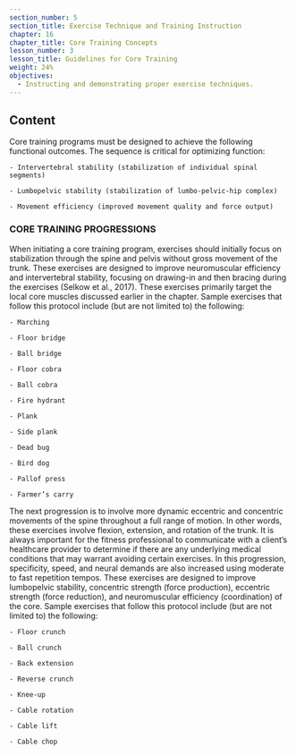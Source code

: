 ```yaml
---
section_number: 5
section_title: Exercise Technique and Training Instruction
chapter: 16
chapter_title: Core Training Concepts
lesson_number: 3
lesson_title: Guidelines for Core Training
weight: 24%
objectives:
  - Instructing and demonstrating proper exercise techniques.
---
```


## Content
Core training programs must be designed to achieve the following functional outcomes. The sequence is critical for optimizing function:

	- Intervertebral stability (stabilization of individual spinal segments)

	- Lumbopelvic stability (stabilization of lumbo-pelvic-hip complex)

	- Movement efficiency (improved movement quality and force output)

### CORE TRAINING PROGRESSIONS

When initiating a core training program, exercises should initially focus on stabilization through the spine and pelvis without gross movement of the trunk. These exercises are designed to improve neuromuscular efficiency and intervertebral stability, focusing on drawing-in and then bracing during the exercises (Selkow et al., 2017). These exercises primarily target the local core muscles discussed earlier in the chapter. Sample exercises that follow this protocol include (but are not limited to) the following:

	- Marching

	- Floor bridge

	- Ball bridge

	- Floor cobra

	- Ball cobra

	- Fire hydrant

	- Plank

	- Side plank

	- Dead bug

	- Bird dog

	- Pallof press

	- Farmer’s carry

The next progression is to involve more dynamic eccentric and concentric movements of the spine throughout a full range of motion. In other words, these exercises involve flexion, extension, and rotation of the trunk. It is always important for the fitness professional to communicate with a client’s healthcare provider to determine if there are any underlying medical conditions that may warrant avoiding certain exercises. In this progression, specificity, speed, and neural demands are also increased using moderate to fast repetition tempos. These exercises are designed to improve lumbopelvic stability, concentric strength (force production), eccentric strength (force reduction), and neuromuscular efficiency (coordination) of the core. Sample exercises that follow this protocol include (but are not limited to) the following:

	- Floor crunch

	- Ball crunch

	- Back extension

	- Reverse crunch

	- Knee-up

	- Cable rotation

	- Cable lift

	- Cable chop
